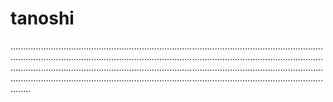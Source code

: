 # tanoshi
........................................................................................................................................................................................................................................................................................................................................................................................................................................................................................................................